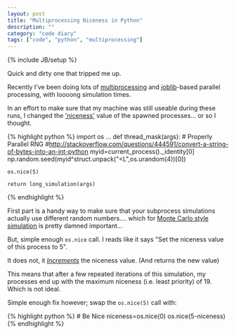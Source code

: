 ```yaml
---
layout: post
title: "Multiprocessing Niceness in Python"
description: ""
category: "code diary"
tags: ["code", "python", "multiprocessing"]
---
```

{% include JB/setup %}

Quick and dirty one that tripped me up.

Recently I've been doing lots of [multiprocessing](https://docs.python.org/2/library/multiprocessing.html) and [joblib](https://pythonhosted.org/joblib/)-based parallel processing, with loooong simulation times.

In an effort to make sure that my machine was still useable during these runs, I changed the ['niceness'](http://en.wikipedia.org/wiki/Nice_(Unix)) value of the spawned processes... or so I thought.

{% highlight python %}
import os
...
def thread_mask(args):
    # Properly Parallel RNG
    #http://stackoverflow.com/questions/444591/convert-a-string-of-bytes-into-an-int-python
    myid=current_process()._identity[0]
    np.random.seed(myid^struct.unpack("<L",os.urandom(4))[0])

    os.nice(5)

    return long_simulation(args)
{% endhighlight %}

First part is a handy way to make sure that your subprocess simulations actually use different random numbers.... which for [Monte Carlo style simulation](http://en.wikipedia.org/wiki/Monte_Carlo_method) is pretty damned important...

But, simple enough `os.nice` call. I reads like it says "Set the niceness value of this process to 5".

It does not, it _[Increments](https://docs.python.org/2/library/os.html#os.nice)_ the niceness value. (And returns the new value)

This means that after a few repeated iterations of this simulation, my processes end up with the maximum niceness (i.e. least priority) of 19. Which is not ideal.

Simple enough fix however; swap the `os.nice(5)` call with:

{% highlight python %}
    # Be Nice
    niceness=os.nice(0)
    os.nice(5-niceness)
{% endhighlight %}
